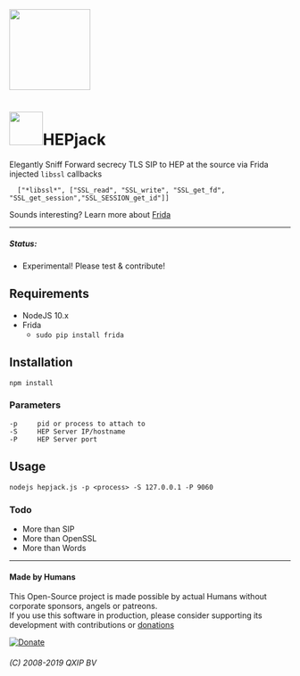 <img src="https://github.com/sipcapture/homer-app/raw/master/public/img/homerseven.png" width=145 />

# <img src="https://cdn.pixabay.com/photo/2012/04/16/13/32/lock-36018_640.png" width="60"/>HEPjack
Elegantly Sniff Forward secrecy TLS SIP to HEP at the source via Frida injected `libssl` callbacks
```
  ["*libssl*", ["SSL_read", "SSL_write", "SSL_get_fd", "SSL_get_session","SSL_SESSION_get_id"]]
```

Sounds interesting? Learn more about [Frida](https://www.frida.re/)

---------

##### Status:
* Experimental! Please test & contribute!

## Requirements
* NodeJS 10.x
* Frida 
   * ```sudo pip install frida```

## Installation
```
npm install
```

### Parameters
```
-p     pid or process to attach to
-S     HEP Server IP/hostname
-P     HEP Server port
```

## Usage
```
nodejs hepjack.js -p <process> -S 127.0.0.1 -P 9060
```

### Todo
* More than SIP
* More than OpenSSL
* More than Words

------------

#### Made by Humans
This Open-Source project is made possible by actual Humans without corporate sponsors, angels or patreons.<br>
If you use this software in production, please consider supporting its development with contributions or [donations](https://www.paypal.com/cgi-bin/webscr?cmd=_donations&business=donation%40sipcapture%2eorg&lc=US&item_name=SIPCAPTURE&no_note=0&currency_code=EUR&bn=PP%2dDonationsBF%3abtn_donateCC_LG%2egif%3aNonHostedGuest)

[![Donate](https://www.paypalobjects.com/en_US/i/btn/btn_donateCC_LG.gif)](https://www.paypal.com/cgi-bin/webscr?cmd=_donations&business=donation%40sipcapture%2eorg&lc=US&item_name=SIPCAPTURE&no_note=0&currency_code=EUR&bn=PP%2dDonationsBF%3abtn_donateCC_LG%2egif%3aNonHostedGuest) 

###### (C) 2008-2019 QXIP BV
